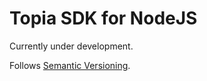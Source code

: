 # Topia SDK for NodeJS

Currently under development.

Follows [Semantic Versioning](https://semver.org).
